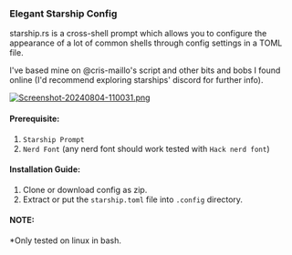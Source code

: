 ### Elegant Starship Config
starship.rs is a cross-shell prompt which allows you to configure the appearance of a lot of common shells through config settings in a TOML file.


I've based mine on @cris-maillo's script and other bits and bobs I found online (I'd recommend exploring starships' discord for further info).

[![Screenshot-20240804-110031.png](https://i.postimg.cc/8PHZ9qCP/Screenshot-20240804-110031.png)](https://postimg.cc/8j7drXWq)

#### Prerequisite:
1. `Starship Prompt`
2. `Nerd Font` (any nerd font should work tested with `Hack nerd font`)

#### Installation Guide:
1. Clone or download config as zip.
2. Extract or put the `starship.toml` file into `.config` directory.

#### NOTE:
*Only tested on linux in bash.
